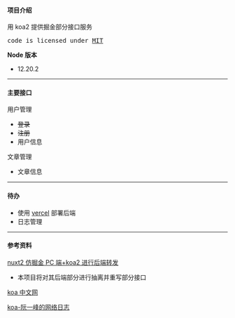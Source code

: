 #### 项目介绍

用 koa2 提供掘金部分接口服务

<samp>code is licensed under <a href='./LICENSE'>MIT</a>

**Node 版本**

- 12.20.2

---

#### 主要接口

用户管理

- <del>登录</del>
- <del>注册</del>
- 用户信息

文章管理

- 文章信息

---

#### 待办

- 使用 [vercel](https://vercel.com/) 部署后端
- 日志管理

---

#### 参考资料

[nuxt2 仿掘金 PC 端+koa2 进行后端转发](https://github.com/ChanWahFung/nuxt-juejin-project)

- 本项目将对其后端部分进行抽离并重写部分接口

[koa 中文网](https://koa.bootcss.com/)

[koa-阮一峰的网络日志](https://www.ruanyifeng.com/blog/2017/08/koa.html)
